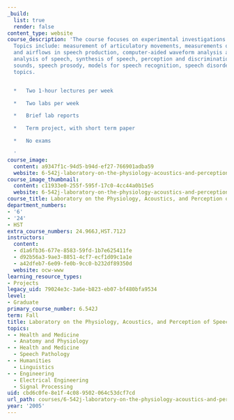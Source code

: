 ```yaml
---
_build:
  list: true
  render: false
content_type: website
course_description: 'The course focuses on experimental investigations of speech processes.
  Topics include: measurement of articulatory movements, measurements of pressures
  and airflows in speech production, computer-aided waveform analysis and spectral
  analysis of speech, synthesis of speech, perception and discrimination of speechlike
  sounds, speech prosody, models for speech recognition, speech disorders, and other
  topics.


  *   Two 1-hour lectures per week

  *   Two labs per week

  *   Brief lab reports

  *   Term project, with short term paper

  *   No exams

  '
course_image:
  content: a9347f1c-94d5-b94d-ef27-766901adba59
  website: 6-542j-laboratory-on-the-physiology-acoustics-and-perception-of-speech-fall-2005
course_image_thumbnail:
  content: c11933e0-255f-595f-17c0-4cc44a0b15e5
  website: 6-542j-laboratory-on-the-physiology-acoustics-and-perception-of-speech-fall-2005
course_title: Laboratory on the Physiology, Acoustics, and Perception of Speech
department_numbers:
- '6'
- '24'
- HST
extra_course_numbers: 24.966J,HST.712J
instructors:
  content:
  - d1a6fb36-677e-8583-59fd-1b7e625411fe
  - d92b56a3-9ae3-8851-4cf7-ecf1d09c1a1e
  - a42dfeb7-6e09-fe0b-9cc0-b232df89350d
  website: ocw-www
learning_resource_types:
- Projects
legacy_uid: 79024e3c-3a6e-b823-eb07-bf480bfa9534
level:
- Graduate
primary_course_number: 6.542J
term: Fall
title: Laboratory on the Physiology, Acoustics, and Perception of Speech
topics:
- - Health and Medicine
  - Anatomy and Physiology
- - Health and Medicine
  - Speech Pathology
- - Humanities
  - Linguistics
- - Engineering
  - Electrical Engineering
  - Signal Processing
uid: cbd6c0fe-8e1f-4c08-9502-064c53dcf7cd
url_path: courses/6-542j-laboratory-on-the-physiology-acoustics-and-perception-of-speech-fall-2005
year: '2005'
---
```

